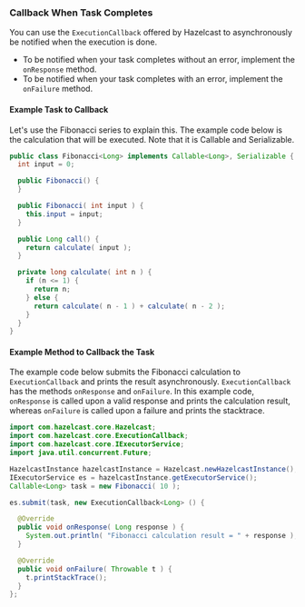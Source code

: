 


### Callback When Task Completes

You can use the `ExecutionCallback` offered by Hazelcast to asynchronously be notified when the execution is done.

- To be notified when your task completes without an error, implement the `onResponse` method.
- To be notified when your task completes with an error, implement the `onFailure` method.

#### Example Task to Callback

Let's use the Fibonacci series to explain this. The example code below is the calculation that will be executed. Note that it is Callable and Serializable.

```java
public class Fibonacci<Long> implements Callable<Long>, Serializable {
  int input = 0;

  public Fibonacci() {
  }

  public Fibonacci( int input ) {
    this.input = input;
  }

  public Long call() {
    return calculate( input );
  }

  private long calculate( int n ) {
    if (n <= 1) {
      return n;
    } else {
      return calculate( n - 1 ) + calculate( n - 2 );
    }
  }
}
```

#### Example Method to Callback the Task

The example code below submits the Fibonacci calculation to `ExecutionCallback` and prints the result asynchronously. `ExecutionCallback` has the methods `onResponse` and `onFailure`. In this example code, `onResponse` is called upon a valid response and prints the calculation result, whereas `onFailure` is called upon a failure and prints the stacktrace.


```java
import com.hazelcast.core.Hazelcast;
import com.hazelcast.core.ExecutionCallback;
import com.hazelcast.core.IExecutorService;
import java.util.concurrent.Future;

HazelcastInstance hazelcastInstance = Hazelcast.newHazelcastInstance();
IExecutorService es = hazelcastInstance.getExecutorService();
Callable<Long> task = new Fibonacci( 10 );

es.submit(task, new ExecutionCallback<Long> () {

  @Override
  public void onResponse( Long response ) {
    System.out.println( "Fibonacci calculation result = " + response );
  }

  @Override
  public void onFailure( Throwable t ) {
    t.printStackTrace();
  }
};
```


